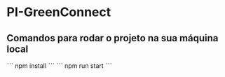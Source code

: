 # PI-GreenConnect

## Comandos para rodar o projeto na sua máquina local
ˋˋˋ
npm install
 ˋˋˋ
ˋˋˋ
npm run start
 ˋˋˋ